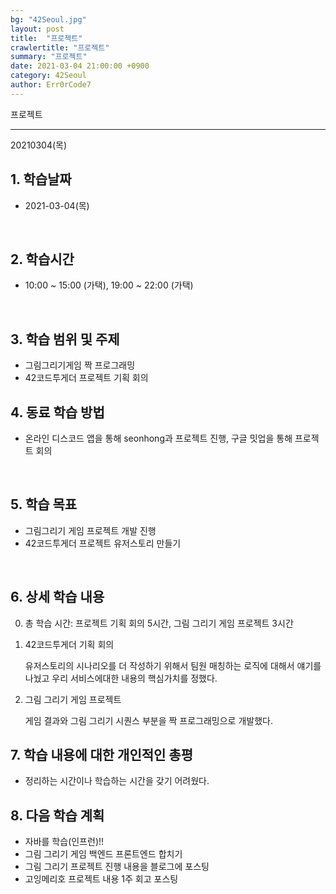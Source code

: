 ```yaml
---
bg: "42Seoul.jpg"
layout: post
title:  "프로젝트"
crawlertitle: "프로젝트"
summary: "프로젝트"
date: 2021-03-04 21:00:00 +0900
category: 42Seoul
author: Err0rCode7
---
```


프로젝트

---

20210304(목)

## 1. 학습날짜

- 2021-03-04(목)
<br>

## 2. 학습시간

- 10:00 ~ 15:00 (가택), 19:00 ~ 22:00 (가택)
<br>

## 3. 학습 범위 및 주제

- 그림그리기게임 짝 프로그래밍
- 42코드투게더 프로젝트 기획 회의

## 4. 동료 학습 방법

- 온라인 디스코드 앱을 통해 seonhong과 프로젝트 진행, 구글 밋업을 통해 프로젝트 회의
<br>

## 5. 학습 목표

- 그림그리기 게임 프로젝트 개발 진행
- 42코드투게더 프로젝트 유저스토리 만들기

<br>

## 6. 상세 학습 내용

0. 총 학습 시간:  프로젝트 기획 회의 5시간, 그림 그리기 게임 프로젝트 3시간

1. 42코드투게더 기획 회의

	유저스토리의 시나리오를 더 작성하기 위해서 팀원 매칭하는 로직에 대해서 얘기를 나눴고
	우리 서비스에대한 내용의 핵심가치를 정했다.

2. 그림 그리기 게임 프로젝트

	게임 결과와 그림 그리기 시퀀스 부분을 짝 프로그래밍으로 개발했다.


## 7. 학습 내용에 대한 개인적인 총평

- 정리하는 시간이나 학습하는 시간을 갖기 어려웠다. 

## 8. 다음 학습 계획

- 자바를 학습(인프런)!!
- 그림 그리기 게임 백엔드 프론트엔드 합치기
- 그림 그리기 프로젝트 진행 내용을 블로그에 포스팅
- 고잉메리호 프로젝트 내용 1주 회고 포스팅